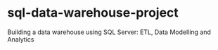 # sql-data-warehouse-project
Building a data warehouse using SQL Server: ETL, Data Modelling and Analytics
